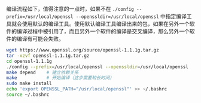

编译流程如下，值得注意的一点时，如果不在 `./config --prefix=/usr/local/openssl --openssldir=/usr/local/openssl` 中指定编译工具就会使用默认的编译工具。使用默认编译工具编译出来的包，如果在另外一个软件的编译过程中被引用了，而且另外一个软件的编译是交叉编译，那么另外一个软件的编译有可能会失败。
```sh
wget https://www.openssl.org/source/openssl-1.1.1g.tar.gz
tar -xzvf openssl-1.1.1g.tar.gz
cd openssl-1.1.1g
./config --prefix=/usr/local/openssl --openssldir=/usr/local/openssl
make depend    # 建立依赖关系
make           # 开始编译（这步需要较长时间）
sudo make install
echo 'export OPENSSL_PATH="/usr/local/openssl"' >> ~/.bashrc
source ~/.bashrc
```
